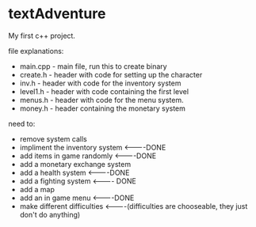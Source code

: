 textAdventure
=============
My first c++ project.

file explanations:
* main.cpp - main file, run this to create binary
* create.h - header with code for setting up the character
* inv.h - header with code for the inventory system
* level1.h - header with code containing the first level
* menus.h - header with code for the menu system.
* money.h - header containing the monetary system

need to:
* remove system calls
* impliment the inventory system <----DONE 
* add items in game randomly <----DONE
* add a monetary exchange system
* add a health system <----DONE
* add a fighting system <---- DONE 
* add a map
* add an in game menu <----DONE
* make different difficulties <----(difficulties are chooseable, they just don't do anything)
